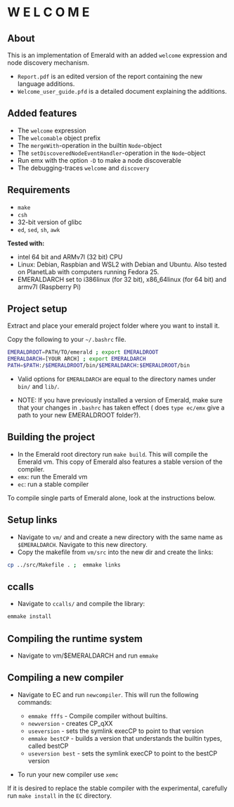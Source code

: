<!-- Created 20/10/2020 -->

# W E L C O M E

## About
This is an implementation of Emerald with an added `welcome` expression and node discovery mechanism.  

- `Report.pdf` is an edited version of the report containing the new language additions.
- `Welcome_user_guide.pfd` is a detailed document explaining the additions.

## Added features
- The `welcome` expression
- The `welcomable` object prefix
- The `mergeWith`-operation in the builtin `Node`-object
- The `setDiscoveredNodeEventHandler`-operation in the `Node`-object
- Run emx with the option `-D` to make a node discoverable
- The debugging-traces `welcome` and `discovery`   

## Requirements
- `make`
- `csh`
- 32-bit version of glibc
- `ed`, `sed`, `sh`, `awk`

**Tested with:**
- intel 64 bit and ARMv7l (32 bit) CPU
- Linux: Debian, Raspbian and WSL2 with Debian and Ubuntu. Also tested on PlanetLab with computers running Fedora 25.  
- EMERALDARCH set to i386linux (for 32 bit), x86_64linux (for 64 bit) and armv7l (Raspberry Pi)

## Project setup

Extract and place your emerald project folder where you want to install it.

Copy the following to your `~/.bashrc` file.
```bash
EMERALDROOT=PATH/TO/emerald ; export EMERALDROOT
EMERALDARCH=[YOUR ARCH] ; export EMERALDARCH
PATH=$PATH:/$EMERALDROOT/bin/$EMERALDARCH:$EMERALDROOT/bin
```
- Valid options for `EMERALDARCH`  are equal to the directory names under `bin/` and `lib/`.

- NOTE: If you have previously installed a version of Emerald, make sure that your changes in `.bashrc` has taken effect ( does `type ec/emx` give a path to your new EMERALDROOT folder?).

## Building the project
- In the Emerald root directory run `make build`. This will compile the Emerald vm. This copy of Emerald also features a stable version of the compiler.
- `emx`: run the Emerald vm
- `ec`: run a stable compiler

To compile single parts of Emerald alone, look at the instructions below.  

## Setup links
- Navigate to `vm/` and and create a new directory with the same name as `$EMERALDARCH`. Navigate to this new directory.
- Copy the makefile from `vm/src` into the new dir and create the links:
```bash
cp ../src/Makefile . ;  emmake links
```

## ccalls
- Navigate to `ccalls/` and compile the library:
```bash
emmake install
```

## Compiling the runtime system
- Navigate to vm/$EMERALDARCH and run `emmake`

## Compiling a new compiler
- Navigate to EC and run `newcompiler`. This will run the following commands:
    - `emmake fffs`     - Compile compiler without builtins.
    - `newversion`      - creates CP_qXX
    - `useversion`      - sets the symlink execCP to point to that version
    - `emmake bestCP`   - builds a version that understands the builtin types, called bestCP
    - `useversion best` - sets the symlink execCP to point to the bestCP version

- To run your new compiler use `xemc`

If it is desired to replace the stable compiler with the experimental, carefully run `make install` in the `EC` directory.  

